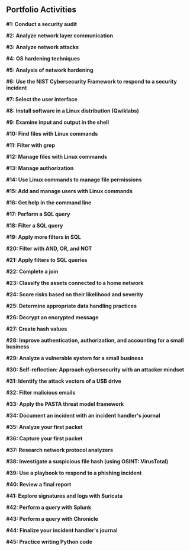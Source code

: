 ## Portfolio Activities
**#1: Conduct a security audit**

**#2: Analyze network layer communication**

**#3: Analyze network attacks**

**#4: OS hardening techniques**

**#5: Analysis of network hardening**

**#6: Use the NIST Cybersecurity Framework to respond to a security incident**

**#7: Select the user interface**

**#8: Install software in a Linux distribution (Qwiklabs)**

**#9: Examine input and output in the shell**

**#10: Find files with Linux commands**

**#11: Filter with grep**

**#12: Manage files with Linux commands**

**#13: Manage authorization**

**#14: Use Linux commands to manage file permissions**

**#15: Add and manage users with Linux commands**

**#16: Get help in the command line**

**#17: Perform a SQL query**

**#18: Filter a SQL query**

**#19: Apply more filters in SQL**

**#20: Filter with AND, OR, and NOT**

**#21: Apply filters to SQL queries**

**#22: Complete a join**

**#23: Classify the assets connected to a home network**

**#24: Score risks based on their likelihood and severity**

**#25: Determine appropriate data handling practices**

**#26: Decrypt an encrypted message**

**#27: Create hash values**

**#28: Improve authentication, authorization, and accounting for a small business**

**#29: Analyze a vulnerable system for a small business**

**#30: Self-reflection: Approach cybersecurity with an attacker mindset**

**#31: Identify the attack vectors of a USB drive**

**#32: Filter malicious emails**

**#33: Apply the PASTA threat model framework**

**#34: Document an incident with an incident handler's journal**

**#35: Analyze your first packet**

**#36: Capture your first packet**

**#37: Research network protocol analyzers**

**#38: Investigate a suspicious file hash (using OSINT: VirusTotal)**

**#39: Use a playbook to respond to a phishing incident**

**#40: Review a final report**

**#41: Explore signatures and logs with Suricata**

**#42: Perform a query with Splunk**

**#43: Perform a query with Chronicle**

**#44: Finalize your incident handler's journal**

**#45: Practice writing Python code**

